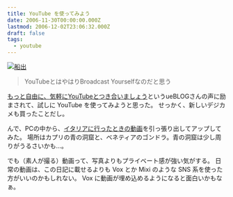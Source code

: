 ```yaml
---
title: YouTube を使ってみよう
date: 2006-11-30T00:00:00.000Z
lastmod: 2006-12-02T23:06:32.000Z
draft: false
tags:
  - youtube
---
```


[![船出](https://farm1.staticflickr.com/17/22388394_00eb843b12.jpg "船出")](http://www.flickr.com/photos/machu/22388394/)

> YouTubeとはやはりBroadcast Yourselfなのだと思う

[もっと自由に、気軽にYouTubeとつき合いましょう](http://ash1no0to.dyndns.org/htdocs/archives/2006/11/youtube.html)というueBLOGさんの声に励まされて、試しに YouTube を使ってみようと思った。 せっかく、新しいデジカメも買ったことだし。

んで、PCの中から、[イタリアに行ったときの動画](http://www.youtube.com/watch?v=qQUj2qACyJM)を引っ張り出してアップしてみた。 場所はカプリの青の洞窟と、ベネティアのゴンドラ。青の洞窟は少し周りがうるさいかも…。

でも（素人が撮る）動画って、写真よりもプライベート感が強い気がする。 日常の動画は、この日記に載せるよりも Vox とか Mixi のような SNS 系を使った方がいいのかもしれない。 Vox に動画が埋め込めるようになると面白いかもなぁ。

